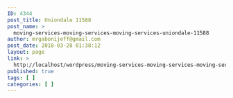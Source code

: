 ```yaml
---
ID: 4344
post_title: Uniondale 11588
post_name: >
  moving-services-moving-services-moving-services-uniondale-11588
author: mrgabonijeff@gmail.com
post_date: 2018-03-28 01:38:12
layout: page
link: >
  http://localhost/wordpress/moving-services-moving-services-moving-services-uniondale-11588/
published: true
tags: [ ]
categories: [ ]
---
```

